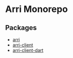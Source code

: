 # Arri Monorepo

## Packages

-   [arri](packages/arri/README.md)
-   [arri-client](packages/arri-client/README.md)
-   [arri-client-dart](packages/arri-client-dart/README.md)
